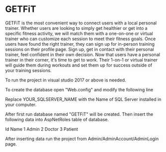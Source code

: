 # GETFiT
 GETFiT is the most convenient way to connect users with a local personal trainer. Whether users are looking to simply get healthier or get into a specific fitness activity, we will match them with a one-on-one or virtual trainer who can customize each session to meet their fitness goals. Once users have found the right trainer, they can sign up for in-person training sessions on their profile page. Sign up, get in contact with their personal trainer, feel confident in their own decision. Now that users have a personal trainer in their corner, it's time to get to work. Their 1-on-1 or virtual trainer will guide them during workouts and set them up for success outside of your training sessions.
 
To run the project in visual studio 2017 or above is needed.

To create the database open "Web.config" and modify the following line

 <connectionStrings>
    <add name="DefaultConnection" connectionString="Data Source= YOUR_SQLSERVER_NAME; Initial Catalog = GETFiT; Integrated Security=True;" providerName="System.Data.SqlClient" />
 </connectionStrings>
 
 Replace YOUR_SQLSERVER_NAME with the Name of SQL Server installed in your computer.

After first run database named "GETFiT" will be created. Then insert the following data into AspNetRoles table of database.

Id	Name
1	Admin
2	Doctor
3	Patient

After inserting data run the project from Admin/AdminAccount/AdminLogin page.
